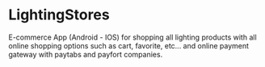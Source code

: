 # LightingStores
E-commerce App (Android - IOS) for shopping all lighting products with all online shopping options such as cart, favorite, etc... and online payment gateway with paytabs and payfort companies.

